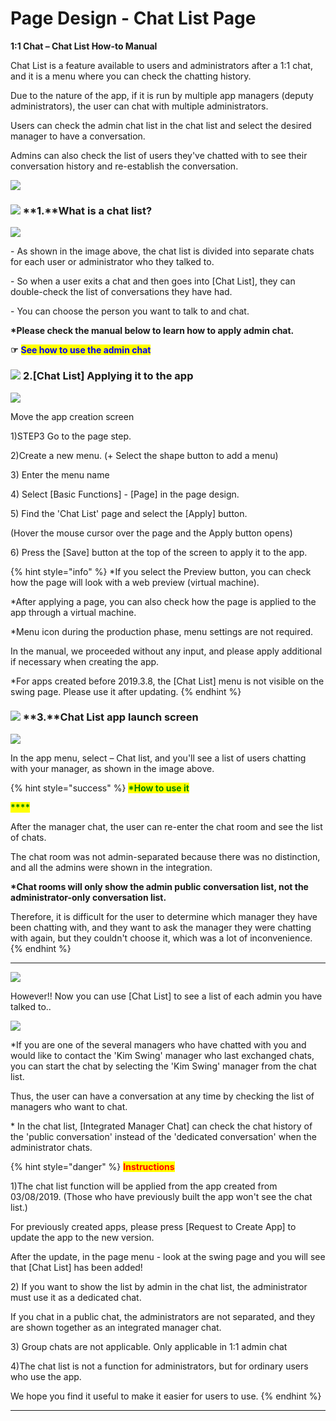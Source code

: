 # Page Design - Chat List Page

**1:1 Chat – Chat List How-to Manual**

Chat List is a feature available to users and administrators after a 1:1 chat, and it is a menu where you can check the chatting history.

Due to the nature of the app, if it is run by multiple app managers (deputy administrators), the user can chat with multiple administrators.

Users can check the admin chat list in the chat list and select the desired manager to have a conversation.

Admins can also check the list of users they've chatted with to see their conversation history and re-establish the conversation.

![](https://wp.swing2app.co.kr/wp-content/uploads/2022/07/%EC%8A%A4%EC%9C%99%EA%B3%B5%EC%8B%9D%EC%95%B1-%EC%B1%84%ED%8C%85%EB%AA%A9%EB%A1%9D-KR.png)

### ![](https://wp.swing2app.co.kr/wp-content/uploads/2018/09/%EB%8B%A8%EB%9D%BD1-1.png) **1.**What is a chat list?

![](https://wp.swing2app.co.kr/wp-content/uploads/2022/07/%EC%B1%84%ED%8C%85%EB%AA%A9%EB%A1%9D%ED%99%94%EB%A9%B4.png)

\- As shown in the image above, the chat list is divided into separate chats for each user or administrator who they talked to.

\- So when a user exits a chat and then goes into \[Chat List], they can double-check the list of conversations they have had.

\- You can choose the person you want to talk to and chat.

**\*Please check the manual below to learn how to apply admin chat.**

**☞** <mark style="color:blue;">**See how to use the admin chat**</mark>

### ![](https://wp.swing2app.co.kr/wp-content/uploads/2018/09/%EB%8B%A8%EB%9D%BD1-1.png) **2.**\[Chat List] Applying it to the app

![](https://wp.swing2app.co.kr/wp-content/uploads/2022/07/%EA%B4%80%EB%A6%AC%EC%9E%90%EC%B1%84%ED%8C%85-%EC%B1%84%ED%8C%85%EB%AA%A9%EB%A1%9D.png)

Move the app creation screen

1\)STEP3 Go to the page step.

2\)Create a new menu. (+ Select the shape button to add a menu)

3\) Enter the menu name

4\) Select \[Basic Functions] - \[Page] in the page design.

5\) Find the 'Chat List' page and select the \[Apply] button.

(Hover the mouse cursor over the page and the Apply button opens)

6\) Press the \[Save] button at the top of the screen to apply it to the app.

{% hint style="info" %}
\*If you select the Preview button, you can check how the page will look with a web preview (virtual machine).

\*After applying a page, you can also check how the page is applied to the app through a virtual machine.

\*Menu icon during the production phase, menu settings are not required.

In the manual, we proceeded without any input, and please apply additional if necessary when creating the app.

\*For apps created before 2019.3.8, the \[Chat List] menu is not visible on the swing page. Please use it after updating.
{% endhint %}

### ![](https://wp.swing2app.co.kr/wp-content/uploads/2018/09/%EB%8B%A8%EB%9D%BD1-1.png) **3.**Chat List app launch screen

![](https://wp.swing2app.co.kr/wp-content/uploads/2019/03/%EC%B1%84%ED%8C%85%EB%AA%A9%EB%A1%9D3-1.png)

In the app menu, select – Chat list, and you'll see a list of users chatting with your manager, as shown in the image above.

{% hint style="success" %}
<mark style="color:green;">**\*How to use it**</mark>

<mark style="color:green;">**\*\*\*\***</mark>

After the manager chat, the user can re-enter the chat room and see the list of chats.

The chat room was not admin-separated because there was no distinction, and all the admins were shown in the integration.

**\*Chat rooms will only show the admin public conversation list, not the administrator-only conversation list.**

Therefore, it is difficult for the user to determine which manager they have been chatting with, and they want to ask the manager they were chatting with again, but they couldn't choose it, which was a lot of inconvenience.
{% endhint %}

***

![](https://wp.swing2app.co.kr/wp-content/uploads/2019/03/%EC%B1%84%ED%8C%85%EB%AA%A9%EB%A1%9D4.png)

However!! Now you can use \[Chat List] to see a list of each admin you have talked to..

![](https://wp.swing2app.co.kr/wp-content/uploads/2019/03/%EB%85%B9%ED%99%94\_2019\_03\_12\_17\_14\_21\_497.gif)

\*If you are one of the several managers who have chatted with you and would like to contact the 'Kim Swing' manager who last exchanged chats, you can start the chat by selecting the 'Kim Swing' manager from the chat list.

Thus, the user can have a conversation at any time by checking the list of managers who want to chat.

\* In the chat list, \[Integrated Manager Chat] can check the chat history of the 'public conversation' instead of the 'dedicated conversation' when the administrator chats.

{% hint style="danger" %}
<mark style="color:red;">**Instructions**</mark>

1\)The chat list function will be applied from the app created from 03/08/2019. (Those who have previously built the app won't see the chat list.)

For previously created apps, please press \[Request to Create App] to update the app to the new version.

After the update, in the page menu - look at the swing page and you will see that \[Chat List] has been added!

2\) If you want to show the list by admin in the chat list, the administrator must use it as a dedicated chat.

If you chat in a public chat, the administrators are not separated, and they are shown together as an integrated manager chat.

3\) Group chats are not applicable. Only applicable in 1:1 admin chat

4\)The chat list is not a function for administrators, but for ordinary users who use the app.

We hope you find it useful to make it easier for users to use.
{% endhint %}

***
